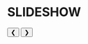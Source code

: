# SLIDESHOW

<meta name="viewport" content="width=device-width, initial-scale=1">
<link rel="stylesheet" href="https://www.w3schools.com/w3css/4/w3.css">
<style>
.mySlides {display:none;}
</style>
<body>

<div class="w3-content w3-display-container">

<div class="w3-display-container mySlides">
  <img src="/img/HerderVan.jpg" style="width:100%">
  <div class="w3-display-bottomright w3-large w3-container w3-padding-8 w3-purple">
    Herder van
  </div>
</div>

<div class="w3-display-container mySlides">
  <img src="/img/Landini.jpg" style="width:100%">
  <div class="w3-display-bottomright w3-large w3-container w3-padding-8 w3-yellow">
    Landini
  </div>
</div>

<div class="w3-display-container mySlides">
  <img src="/img/LucernePostRain.jpg" style="width:100%">
  <div class="w3-display-bottomright w3-large w3-container w3-padding-8 w3-purple">
    Lucerne Land Post Rain
  </div>
</div>

<div class="w3-display-container mySlides">
  <img src="/img/PerdelandPostRain.jpg" style="width:100%">
  <div class="w3-display-bottomright w3-large w3-container w3-padding-8 w3-yellow">
    Horse Camp After Rain
  </div>
</div>

<div class="w3-display-container mySlides">
  <img src="/img/RichardFlowers.jpg" style="width:100%">
  <div class="w3-display-bottomright w3-large w3-container w3-padding-8 w3-purple">
    Richards Land Flowers After Rain
  </div>
</div>

<div class="w3-display-container mySlides">
  <img src="/img/RichardsLandAfterRAin.jpg" style="width:100%">
  <div class="w3-display-bottomright w3-large w3-container w3-padding-8 w3-yellow">
    Richards Land Growth After Rain
  </div>
</div>

<div class="w3-display-container mySlides">
  <img src="/img/RichardsRainGrowth.jpg" style="width:100%">
  <div class="w3-display-bottomright w3-large w3-container w3-padding-8 w3-purple">
    Richards Land Rain growth
  </div>
</div>

<div class="w3-display-container mySlides">
  <img src="/img/RichardsWerf.jpg" style="width:100%">
  <div class="w3-display-bottomright w3-large w3-container w3-padding-8 w3-yellow">
    Richards Land & Werfgebou
  </div>
</div>

<div class="w3-display-container mySlides">
  <img src="/img/sannaskop1.jpg" style="width:100%">
  <div class="w3-display-bottomright w3-large w3-container w3-padding-8 w3-purple">
    Sannaskop 1
  </div>
</div>

<div class="w3-display-container mySlides">
  <img src="/img/sannaskop2.jpg" style="width:100%">
  <div class="w3-display-bottomright w3-large w3-container w3-padding-8 w3-yellow">
    Sannaskop 2
  </div>
</div>

<div class="w3-display-container mySlides">
  <img src="/img/sannaskop3.jpg" style="width:100%">
  <div class="w3-display-bottomright w3-large w3-container w3-padding-8 w3-purple">
    Sannaskop 3
  </div>
</div>

<div class="w3-display-container mySlides">
  <img src="/img/sannaskop5.jpg" style="width:100%">
  <div class="w3-display-bottomright w3-large w3-container w3-padding-8 w3-yellow">
    Sannaskop 4
  </div>
</div>

<div class="w3-display-container mySlides">
  <img src="/img/sannaskop6.jpg" style="width:100%">
  <div class="w3-display-bottomright w3-large w3-container w3-padding-8 w3-purple">
    Sannaskop 5
  </div>
</div>

<div class="w3-display-container mySlides">
  <img src="/img/lukeRocklands3.jpg" style="width:100%">
  <div class="w3-display-bottomright w3-large w3-container w3-padding-8 w3-yellow">
    Luke hiking - Rocklands area
  </div>
</div>

<div class="w3-display-container mySlides">
  <img src="/img/HanglipBWSmaller3.jpg" style="width:100%">
  <div class="w3-display-bottomright w3-large w3-container w3-padding-8 w3-blue">
    Hanglip from the Koppie above
  </div>
</div>

<button class="w3-button w3-display-left w3-black" onclick="plusDivs(-1)">&#10094;</button>
<button class="w3-button w3-display-right w3-black" onclick="plusDivs(1)">&#10095;</button>

</div>

<script>
var slideIndex = 1;
showDivs(slideIndex);

function plusDivs(n) {
  showDivs(slideIndex += n);
}

function showDivs(n) {
  var i;
  var x = document.getElementsByClassName("mySlides");
  if (n > x.length) {slideIndex = 1}
  if (n < 1) {slideIndex = x.length}
  for (i = 0; i < x.length; i++) {
     x[i].style.display = "none";  
  }
  x[slideIndex-1].style.display = "block";  
}
</script>